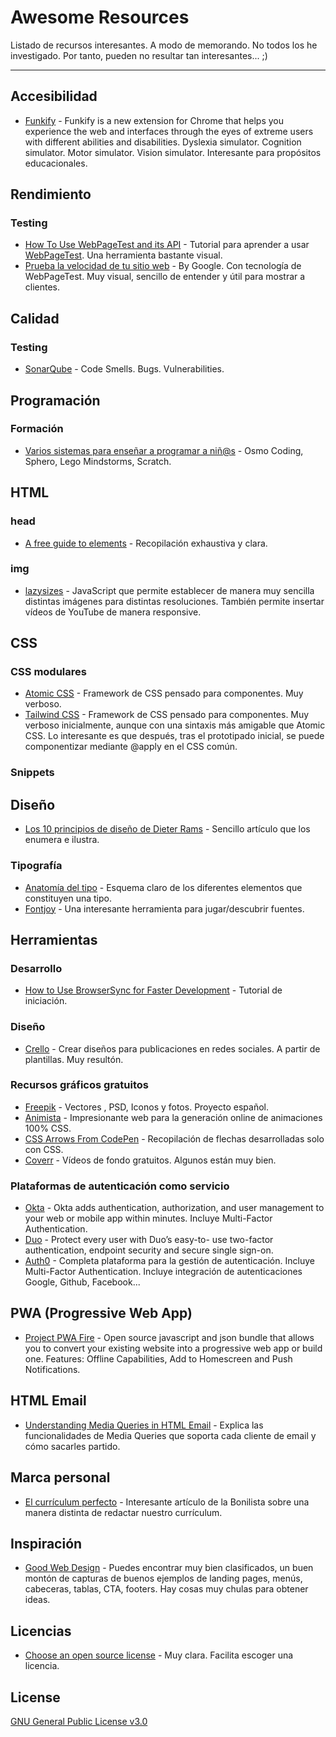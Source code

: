 # Awesome Resources

Listado de recursos interesantes. A modo de memorando. No todos los he investigado. Por tanto, pueden no resultar tan interesantes... ;)

<hr>

<!--
## Índice de contenidos

  <ul>
    <li><a href="#prueba">Prueba</a></li>
  </ul>
-->

## Accesibilidad

- [Funkify](http://www.funkify.org/) - Funkify is a new extension for Chrome that helps you experience the web and interfaces through the eyes of extreme users with different abilities and disabilities. Dyslexia simulator. Cognition simulator. Motor simulator. Vision simulator. Interesante para propósitos educacionales.

## Rendimiento

### Testing

- [How To Use WebPageTest and its API](https://css-tricks.com/use-webpagetest-api/) - Tutorial para aprender a usar [WebPageTest](https://www.webpagetest.org/). Una herramienta bastante visual.
- [Prueba la velocidad de tu sitio web](https://testmysite.thinkwithgoogle.com/intl/es-es) - By Google. Con tecnología de WebPageTest. Muy visual, sencillo de entender y útil para mostrar a clientes.

## Calidad

### Testing

- [SonarQube](https://www.sonarqube.org/) - Code Smells. Bugs. Vulnerabilities.

## Programación

### Formación

- [Varios sistemas para enseñar a programar a niñ@s](http://www.javiergarzas.com/2018/02/varios-sistemas-para-ensenar-a-programar-a-ninos.html) - Osmo Coding, Sphero, Lego Mindstorms, Scratch.

## HTML

### head

- [A free guide to <head> elements](https://gethead.info/) - Recopilación exhaustiva y clara.

### img

- [lazysizes](https://github.com/aFarkas/lazysizes) - JavaScript que permite establecer de manera muy sencilla distintas imágenes para distintas resoluciones. También permite insertar vídeos de YouTube de manera responsive.

## CSS

### CSS modulares

- [Atomic CSS](https://acss.io/) - Framework de CSS pensado para componentes. Muy verboso.
- [Tailwind CSS](https://tailwindcss.com/) - Framework de CSS pensado para componentes. Muy verboso inicialmente, aunque con una sintaxis más amigable que Atomic CSS. Lo interesante es que después, tras el prototipado inicial, se puede componentizar mediante @apply en el CSS común.

### Snippets

## Diseño

- [Los 10 principios de diseño de Dieter Rams](https://www.linkedin.com/pulse/los-10-principios-de-dise%C3%B1o-dieter-rams-christian-irack/) - Sencillo artículo que los enumera e ilustra.

### Tipografía

- [Anatomía del tipo](http://letrascalvas.blogspot.com.es/2015/12/ud-4-post-de-teoria.html) - Esquema claro de los diferentes elementos que constituyen una tipo.
- [Fontjoy](http://fontjoy.com/) - Una interesante herramienta para jugar/descubrir fuentes.

## Herramientas

### Desarrollo

- [How to Use BrowserSync for Faster Development](https://scotch.io/tutorials/how-to-use-browsersync-for-faster-development) - Tutorial de iniciación.

### Diseño

- [Crello](https://crello.com/es/) - Crear diseños para publicaciones en redes sociales. A partir de plantillas. Muy resultón.

### Recursos gráficos gratuitos

- [Freepik](https://www.freepik.es/) - Vectores , PSD, Iconos y fotos. Proyecto español.
- [Animista](http://animista.net/) - Impresionante web para la generación online de animaciones 100% CSS.
- [CSS Arrows From CodePen](https://freebiesupply.com/blog/css-arrows/) - Recopilación de flechas desarrolladas solo con CSS.
- [Coverr](https://coverr.co/) - Vídeos de fondo gratuitos. Algunos están muy bien.

### Plataformas de autenticación como servicio

- [Okta](https://developer.okta.com/) - Okta adds authentication, authorization, and user management to your web or mobile app within minutes. Incluye Multi-Factor Authentication.
- [Duo](https://duo.com/) - Protect every user with Duo’s easy-to- use two-factor authentication, endpoint security and secure single sign-on.
- [Auth0](https://auth0.com/) - Completa plataforma para la gestión de autenticación. Incluye Multi-Factor Authentication. Incluye integración de autenticaciones Google, Github, Facebook...

## PWA (Progressive Web App)

- [Project PWA Fire](https://pwafire.org/developer/) - Open source javascript and json bundle that allows you to convert your existing website into a progressive web app or build one. Features: Offline Capabilities, Add to Homescreen and Push Notifications.

## HTML Email

- [Understanding Media Queries in HTML Email](https://litmus.com/blog/understanding-media-queries-in-html-email) - Explica las funcionalidades de Media Queries que soporta cada cliente de email y cómo sacarles partido.

## Marca personal

- [El currículum perfecto](https://mailchi.mp/bonillaware/el-curriculum-perfecto?e=1c748833c8) - Interesante artículo de la Bonilista sobre una manera distinta de redactar nuestro currículum.

## Inspiración

- [Good Web Design](http://www.goodweb.design/) - Puedes encontrar muy bien clasificados, un buen montón de capturas de buenos ejemplos de landing pages, menús, cabeceras, tablas, CTA, footers. Hay cosas muy chulas para obtener ideas.

## Licencias

- [Choose an open source license](https://choosealicense.com/) - Muy clara. Facilita escoger una licencia.

## License

[GNU General Public License v3.0](https://choosealicense.com/licenses/gpl-3.0/)
